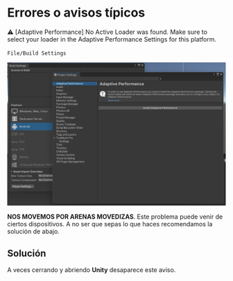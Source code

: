 # Errores o avisos típicos

:warning: [Adaptive Performance] No Active Loader was found. Make sure to select your loader in the Adaptive Performance Settings for this platform.

<code>File/Build Settings</code>

![ Adaptive Performance Settings](../images/adaptative-performance-window.webp)

**NOS MOVEMOS POR ARENAS MOVEDIZAS**. Este problema puede venir de ciertos dispositivos. A no ser que sepas lo que haces recomendamos la solución de abajo.

## Solución

A veces cerrando y abriendo **Unity** desaparece este aviso.
